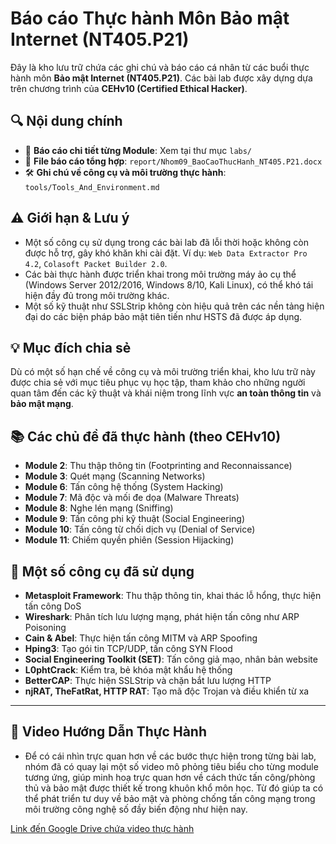 # Báo cáo Thực hành Môn Bảo mật Internet (NT405.P21)

Đây là kho lưu trữ chứa các ghi chú và báo cáo cá nhân từ các buổi thực hành môn **Bảo mật Internet (NT405.P21)**. Các bài lab được xây dựng dựa trên chương trình của **CEHv10 (Certified Ethical Hacker)**.

## 🔍 Nội dung chính

- 🧪 **Báo cáo chi tiết từng Module**: Xem tại thư mục `labs/`
- 📄 **File báo cáo tổng hợp**: `report/Nhom09_BaoCaoThucHanh_NT405.P21.docx`
- 🛠️ **Ghi chú về công cụ và môi trường thực hành**: `tools/Tools_And_Environment.md`

## ⚠️ Giới hạn & Lưu ý

- Một số công cụ sử dụng trong các bài lab đã lỗi thời hoặc không còn được hỗ trợ, gây khó khăn khi cài đặt. Ví dụ: `Web Data Extractor Pro 4.2`, `Colasoft Packet Builder 2.0`.
- Các bài thực hành được triển khai trong môi trường máy ảo cụ thể (Windows Server 2012/2016, Windows 8/10, Kali Linux), có thể khó tái hiện đầy đủ trong môi trường khác.
- Một số kỹ thuật như SSLStrip không còn hiệu quả trên các nền tảng hiện đại do các biện pháp bảo mật tiên tiến như HSTS đã được áp dụng.

## 💡 Mục đích chia sẻ

Dù có một số hạn chế về công cụ và môi trường triển khai, kho lưu trữ này được chia sẻ với mục tiêu phục vụ học tập, tham khảo cho những người quan tâm đến các kỹ thuật và khái niệm trong lĩnh vực **an toàn thông tin** và **bảo mật mạng**.

## 📚 Các chủ đề đã thực hành (theo CEHv10)

- **Module 2**: Thu thập thông tin (Footprinting and Reconnaissance)
- **Module 3**: Quét mạng (Scanning Networks)
- **Module 6**: Tấn công hệ thống (System Hacking)
- **Module 7**: Mã độc và mối đe dọa (Malware Threats)
- **Module 8**: Nghe lén mạng (Sniffing)
- **Module 9**: Tấn công phi kỹ thuật (Social Engineering)
- **Module 10**: Tấn công từ chối dịch vụ (Denial of Service)
- **Module 11**: Chiếm quyền phiên (Session Hijacking)

## 🧰 Một số công cụ đã sử dụng

- **Metasploit Framework**: Thu thập thông tin, khai thác lỗ hổng, thực hiện tấn công DoS
- **Wireshark**: Phân tích lưu lượng mạng, phát hiện tấn công như ARP Poisoning
- **Cain & Abel**: Thực hiện tấn công MITM và ARP Spoofing
- **Hping3**: Tạo gói tin TCP/UDP, tấn công SYN Flood
- **Social Engineering Toolkit (SET)**: Tấn công giả mạo, nhân bản website
- **L0phtCrack**: Kiểm tra, bẻ khóa mật khẩu hệ thống
- **BetterCAP**: Thực hiện SSLStrip và chặn bắt lưu lượng HTTP
- **njRAT, TheFatRat, HTTP RAT**: Tạo mã độc Trojan và điều khiển từ xa

---
## 🎥 Video Hướng Dẫn Thực Hành
- Để có cái nhìn trực quan hơn về các bước thực hiện trong từng bài lab, nhóm đã có quay lại một số video mô phỏng tiêu biểu cho từng module tương ứng, giúp minh hoạ trực quan hơn về cách thức tấn công/phòng thủ và bảo mật được thiết kế trong khuôn khổ môn học. Từ đó giúp ta có thể phát triển tư duy về bảo mật và phòng chống tấn công mạng trong môi trường công nghệ số đầy biến động như hiện nay.

[Link đến Google Drive chứa video thực hành](https://drive.google.com/drive/folders/14tDxs8aYEtjMSz9Jk3dBsDjtzUrNsbmL?usp=sharing)

